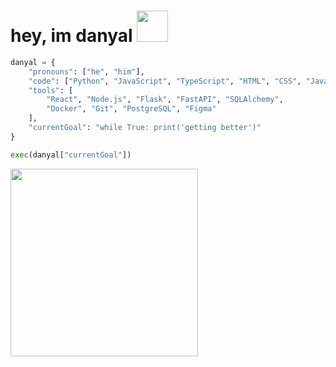 <h1> hey, im danyal <img src="https://media.giphy.com/media/mGcNjsfWAjY5AEZNw6/giphy.gif" width="50"></h1>

```py
danyal = {
    "pronouns": ["he", "him"],
    "code": ["Python", "JavaScript", "TypeScript", "HTML", "CSS", "Java"],
    "tools": [
        "React", "Node.js", "Flask", "FastAPI", "SQLAlchemy", 
        "Docker", "Git", "PostgreSQL", "Figma"
    ],
    "currentGoal": "while True: print('getting better')"
}

exec(danyal["currentGoal"])
```
<img src="https://64.media.tumblr.com/273208c8baea641cd195bf4d35bee269/fcd0238e9a5ba094-9f/s540x810/2c27c11a21d9956c9543b0bab26647527e66e01c.gif" width="300">
